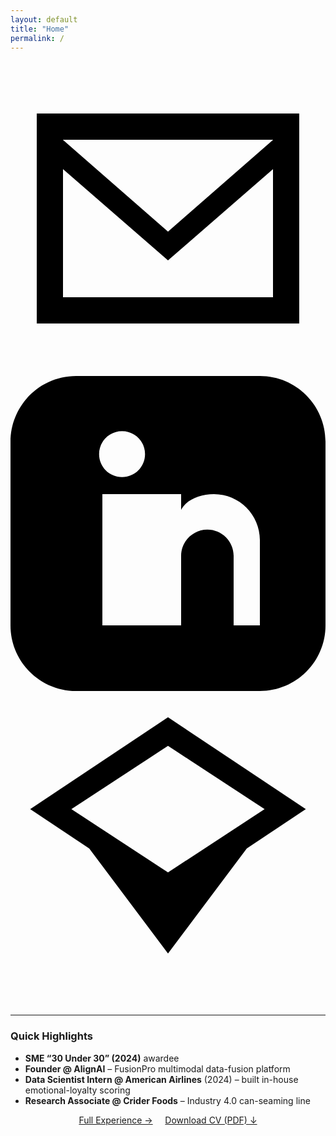 ```yaml
---
layout: default
title: "Home"
permalink: /
---
```


<div class="social-icons" align="center">
  <a href="mailto:abhishek.hanchate@tamu.edu" title="Email" target="_blank" rel="noopener">
    <svg class="icon" viewBox="0 0 24 24"><path d="M2 4h20v16H2V4zm2 2v.01L12 13 20 6.01V6H4zm0 12h16V8.24l-8 6.95-8-6.95V18z"/></svg>
  </a>
  <a href="https://www.linkedin.com/in/abhishekhanchate/" title="LinkedIn" target="_blank" rel="noopener">
    <svg class="icon" viewBox="0 0 24 24"><path d="M19 0h-14C2.24 0 0 2.24 0 5v14c0 2.76 2.24 5 5 5h14c2.76 0 5-2.24 5-5V5c0-2.76-2.24-5-5-5zm-9 19H7V9h3v10zm-1.5-11.3c-.97 0-1.75-.78-1.75-1.75S7.53 4.2 8.5 4.2s1.75.78 1.75 1.75S9.47 7.7 8.5 7.7zM20 19h-3v-5.3c0-1.1-.9-2-2-2s-2 .9-2 2V19h-3V9h3v1.2c.41-.8 1.47-1.2 2.5-1.2 1.93 0 3.5 1.57 3.5 3.5V19z"/></svg>
  </a>
  <a href="https://scholar.google.com/citations?user=TtxXRU0AAAAJ" title="Google Scholar" target="_blank" rel="noopener">
    <svg class="icon" viewBox="0 0 24 24"><path d="M12 2L1.5 9l10.5 7 10.5-7L12 2zm0 2.18L19.36 9 12 13.82 4.64 9 12 4.18zM12 15l-7.5-5L12 20l7.5-10-7.5 5z"/></svg>
  </a>
</div>

---

### Quick Highlights
- **SME “30 Under 30” (2024)** awardee  
- **Founder @ AlignAI** – FusionPro multimodal data-fusion platform  
- **Data Scientist Intern @ American Airlines** (2024) – built in-house emotional-loyalty scoring  
- **Research Associate @ Crider Foods** – Industry 4.0 can-seaming line  

<div align="center">
  <a class="btn" href="/experience.html">Full Experience →</a>
  &nbsp; &nbsp;
  <a class="btn" href="/assets/Abhishek_Hanchate_CV.pdf">Download CV (PDF) ↓</a>
</div>
